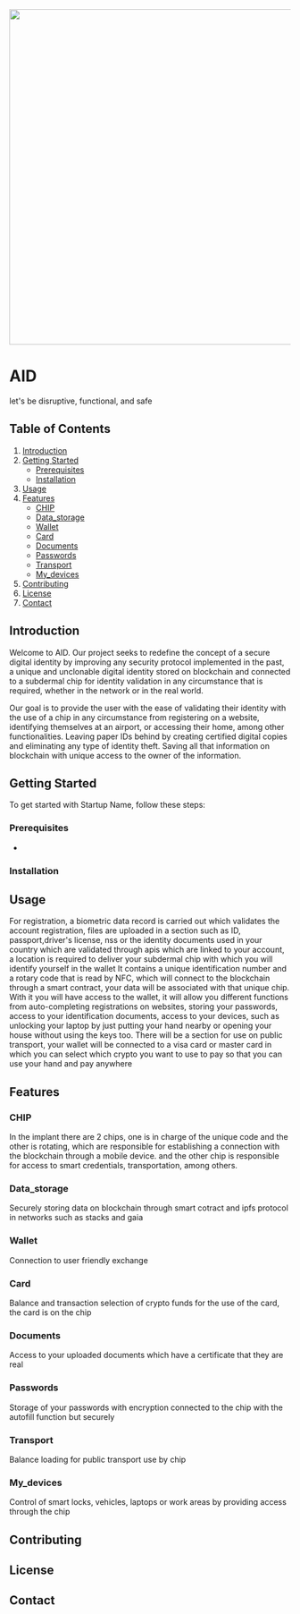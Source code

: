 <img align="center" width="600" src="https://github.com/REKIIXS/brc-20/blob/main/AID.jpg">

# AID
let's be disruptive, functional, and safe
## Table of Contents
1. [Introduction](#introduction)
2. [Getting Started](#getting-started)
   - [Prerequisites](#prerequisites)
   - [Installation](#installation)
3. [Usage](#usage)
4. [Features](#features)
   - [CHIP](#chip)
   - [Data_storage](#data_storage)
   - [Wallet](#wallet)
   - [Card](#card)
   - [Documents](#documents)
   - [Passwords](#passwords)
   - [Transport](#transport)
   - [My_devices](#my_devices)
6. [Contributing](#contributing)
7. [License](#license)
8. [Contact](#contact)

## Introduction

Welcome to AID. Our project seeks to redefine the concept of a secure digital identity by improving any security protocol implemented in the past, a unique and unclonable digital identity stored on blockchain and connected to a subdermal chip for identity validation in any circumstance that is required, whether in the network or in the real world.

Our goal is to provide the user with the ease of validating their identity with the use of a chip in any circumstance from registering on a website, identifying themselves at an airport, or accessing their home, among other functionalities. Leaving paper IDs behind by creating certified digital copies and eliminating any type of identity theft. Saving all that information on blockchain with unique access to the owner of the information.
## Getting Started

To get started with Startup Name, follow these steps:

### Prerequisites

- 

### Installation



## Usage
For registration, a biometric data record is carried out which validates the account registration, files are uploaded in a section such as ID, passport,driver's license, nss or the identity documents used in your country which are validated through apis which are linked to your account, a location is required to deliver your subdermal chip with which you will identify yourself in the wallet It contains a unique identification number and a rotary code that is read by NFC, which will connect to the blockchain through a smart contract, your data will be associated with that unique chip. With it you will have access to the wallet, it will allow you different functions from auto-completing registrations on websites, storing your passwords, access to your identification documents, access to your devices, such as unlocking your laptop by just putting your hand nearby or opening your house without using the keys too. There will be a section for use on public transport, your wallet will be connected to a visa card or master card in which you can select which crypto you want to use to pay so that you can use your hand and pay anywhere


## Features
### CHIP
In the implant there are 2 chips, one is in charge of the unique code and the other is rotating, which are responsible for establishing a connection with the blockchain through a mobile device.
and the other chip is responsible for access to smart credentials, transportation, among others.
### Data_storage
Securely storing data on blockchain through smart cotract and ipfs protocol in networks such as stacks and gaia
### Wallet
Connection to user friendly exchange
### Card
Balance and transaction selection of crypto funds for the use of the card, the card is on the chip
### Documents
Access to your uploaded documents which have a certificate that they are real
### Passwords
Storage of your passwords with encryption connected to the chip with the autofill function but securely
### Transport
Balance loading for public transport use by chip
### My_devices
Control of smart locks, vehicles, laptops or work areas by providing access through the chip

## Contributing

## License

## Contact
